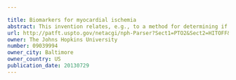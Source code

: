 ```yaml
---

title: Biomarkers for myocardial ischemia
abstract: This invention relates, e.g., to a method for determining if a subject has myocardial ischemia, comprising (a) providing a blood sample obtained from a subject suspected of having myocardial ischemia; (b) determining in the sample the amount of one or more of the following proteins: (i) Lumican and/or (ii) Extracellular matrix protein 1 and/or (iii) Carboxypeptidase N; and (c) comparing the amount(s) of the protein(s) to a baseline value that is indicative of the amount of the protein in a subject that does not have myocardial ischemia, wherein a statistically significantly increased amount of the protein(s) compared to the baseline value is indicative of myocardial ischemia. Other proteins indicative of myocardial ischemia are also described, as are methods for treating a subject based on a diagnostic procedure of the invention, and kits for carrying out a method of the invention.
url: http://patft.uspto.gov/netacgi/nph-Parser?Sect1=PTO2&Sect2=HITOFF&p=1&u=%2Fnetahtml%2FPTO%2Fsearch-adv.htm&r=1&f=G&l=50&d=PALL&S1=09039994&OS=09039994&RS=09039994
owner: The Johns Hopkins University
number: 09039994
owner_city: Baltimore
owner_country: US
publication_date: 20130729
---
```

